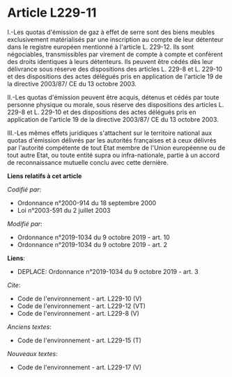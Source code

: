 # Article L229-11

I.-Les quotas d'émission de gaz à effet de serre sont des biens meubles exclusivement matérialisés par une inscription au
compte de leur détenteur dans le registre européen mentionné à l'article L. 229-12. Ils sont négociables, transmissibles par
virement de compte à compte et confèrent des droits identiques à leurs détenteurs. Ils peuvent être cédés dès leur délivrance
sous réserve des dispositions des articles L. 229-8 et L. 229-10 et des dispositions des actes délégués pris en application
de l'article 19 de la directive 2003/87/ CE du 13 octobre 2003. 

II.-Les quotas d'émission peuvent être acquis, détenus et cédés par toute personne physique ou morale, sous réserve des
dispositions des articles L. 229-8 et L. 229-10 et des dispositions des actes délégués pris en application de l'article 19 de
la directive 2003/87/ CE du 13 octobre 2003. 

III.-Les mêmes effets juridiques s'attachent sur le territoire national aux quotas d'émission délivrés par les autorités
françaises et à ceux délivrés par l'autorité compétente de tout Etat membre de l'Union européenne ou de tout autre Etat, ou
toute entité supra ou infra-nationale, partie à un accord de reconnaissance mutuelle conclu avec cette dernière.

**Liens relatifs à cet article**

_Codifié par_:

  - Ordonnance n°2000-914 du 18 septembre 2000
  - Loi n°2003-591 du 2 juillet 2003

_Modifié par_:

  - Ordonnance n°2019-1034 du 9 octobre 2019 - art. 10
  - Ordonnance n°2019-1034 du 9 octobre 2019 - art. 2

**Liens**:

  - DEPLACE: Ordonnance n°2019-1034 du 9 octobre 2019 - art. 3

_Cite_:

  - Code de l'environnement - art. L229-10 (V)
  - Code de l'environnement - art. L229-12 (VT)
  - Code de l'environnement - art. L229-8 (V)

_Anciens textes_:

  - Code de l'environnement - art. L229-15 (T)

_Nouveaux textes_:

  - Code de l'environnement - art. L229-17 (V)
